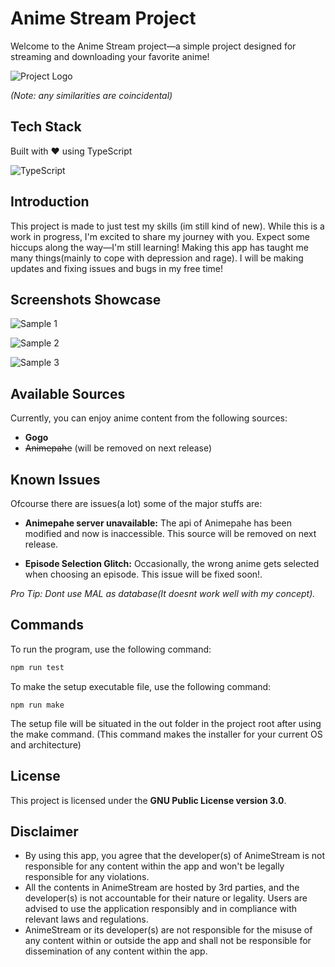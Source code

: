 # Anime Stream Project

Welcome to the Anime Stream project—a simple project designed for streaming and downloading your favorite anime!

![Project Logo](Assets/Icons/logo_new.ico)

*(Note: any similarities are coincidental)*

## Tech Stack

Built with ❤️ using TypeScript

![TypeScript](https://badges.frapsoft.com/typescript/code/typescript.png?v=101)


## Introduction

This project is made to just test my skills (im still kind of new). While this is a work in progress, I'm excited to share my journey with you. Expect some hiccups along the way—I'm still learning! Making this app has taught me many things(mainly to cope with depression and rage). I will be making updates and fixing issues and bugs in my free time!

## Screenshots Showcase

![Sample 1](Assets/samples/sample1.png)

![Sample 2](Assets/samples/sample2.png)

![Sample 3](Assets/samples/sample3.png)

## Available Sources

Currently, you can enjoy anime content from the following sources:

- **Gogo**
- ~~Animepahe~~ (will be removed on next release)

## Known Issues

Ofcourse there are issues(a lot) some of the major stuffs are:

- **Animepahe server unavailable:** The api of Animepahe has been modified and now is inaccessible. This source will be removed on next release.

- **Episode Selection Glitch:** Occasionally, the wrong anime gets selected when choosing an episode. This issue will be fixed soon!.

*Pro Tip: Dont use MAL as database(It doesnt work well with my concept).*

## Commands

To run the program, use the following command:

```bash
npm run test
```

To make the setup executable file, use the following command:

```
npm run make
```
The setup file will be situated in the out folder in the project root after using the make command. (This command makes the installer for your current OS and architecture)

## License

This project is licensed under the **GNU Public License version 3.0**.

## Disclaimer
- By using this app, you agree that the developer(s) of AnimeStream is not responsible for any content within the app and won't be legally responsible for any violations. 
- All the contents in AnimeStream are hosted by 3rd parties, and the developer(s) is not accountable for their nature or legality. Users are advised to use the application responsibly and in compliance with relevant laws and regulations.
- AnimeStream or its developer(s) are not responsible for the misuse of any content within or outside the app and shall not be responsible for dissemination of any content within the app.